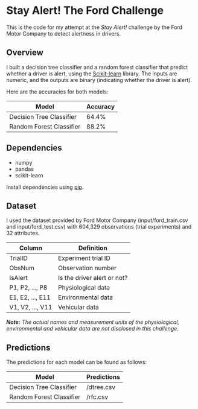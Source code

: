 # Stay Alert! The Ford Challenge

This is the code for my attempt at the *Stay Alert!* challenge by the Ford Motor Company to detect alertness in drivers.

## Overview

I built a decision tree classifier and a random forest classifier that predict whether a driver is alert, using the [Scikit-learn](http://scikit-learn.org/stable/) library. The inputs are numeric, and the outputs are binary (indicating whether the driver is alert). 

Here are the accuracies for both models:

| Model  | Accuracy |
| ------------- | ------------- |
| Decision Tree Classifier  | 64.4%  |
| Random Forest Classifier  | 88.2%  |

## Dependencies

- numpy
- pandas
- scikit-learn

Install dependencies using [pip](https://pip.pypa.io/en/stable/).

## Dataset

I used the dataset provided by Ford Motor Company (input/ford_train.csv and input/ford_test.csv) with 604,329 observations (trial experiments) and 32 attributes.


| Column  | Definition |
| ------------- | ------------- |
| TrialID  | Experiment trial ID  |
| ObsNum  | Observation number  |
| IsAlert  | Is the driver alert or not?  |
| P1, P2, ..., P8  | Physiological data  |
| E1, E2, ..., E11  | Environmental data  |
| V1, V2, ..., V11  | Vehicular data  |

_**Note:** The actual names and measurement units of the physiological, environmental and vehicular data are not disclosed in this challenge._

## Predictions

The predictions for each model can be found as follows:

| Model  | Predictions |
| ------------- | ------------- |
| Decision Tree Classifier  | /dtree.csv  |
| Random Forest Classifier  | /rfc.csv  |
